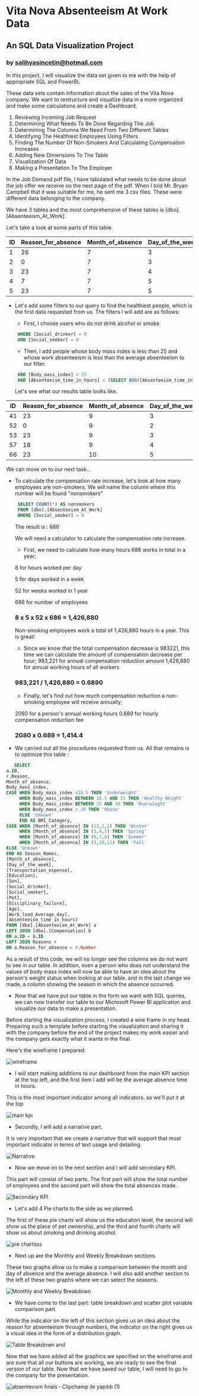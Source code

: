 # Vita Nova Absenteeism At Work Data
## An SQL Data Visualization Project
### by salihyasincetin@hotmail.com

In this project, I will visualize the data set given to me with the help of appropriate SQL and PowerBI.

These data sets contain information about the sales of the Vita Nova company. We want to restructure and visualize data in a more organized and make some calculations and create a Dashboard.

1. Reviewing Incoming Job Request
2. Determining What Needs To Be Done Regarding The Job
3. Determining The Columns We Need From Two Different Tables
4. Identifying The Healthiest Employees Using Filters
5. Finding The Number Of Non-Smokers And Calculating Compensation Increases
6. Adding New Dimensions To The Table
7. Visualization Of Data
8. Making a Presentation To The Employer

In the Job Demand pdf file, I have tabulated what needs to be done about the job offer we receive on the next page of the pdf. When I told Mr. Bryan Campbell that it was suitable for me, he sent me 3 csv files. These were different data belonging to the company.

We have 3 tables and the most comprehensive of these tables is [dbo].[Absenteeism_At_Work].

Let's take a look at some parts of this table.

| ID  | Reason_for_absence | Month_of_absence | Day_of_the_week | Seasons | Transportation_expense | Distance_from_Residence_to_Work | Service_time | Age | Work_load_Average_day | Hit_target | Disciplinary_failure | Education | Son | Social_drinker | Social_smoker | Pet | Weight | Height | Body_mass_index | Absenteeism_time_in_hours |
|-----|--------------------|------------------|-----------------|---------|------------------------|---------------------------------|--------------|-----|-----------------------|------------|----------------------|-----------|-----|----------------|---------------|-----|--------|--------|-----------------|---------------------------|
| 1   | 26                 | 7                | 3               | 1       | 289                    | 36                              | 13           | 33  | 239554                | 97         | 0                    | 1         | 2   | 1              | 0             | 1   | 90     | 172    | 30              | 4                         |
| 2   | 0                  | 7                | 3               | 1       | 118                    | 13                              | 18           | 50  | 239554                | 97         | 1                    | 1         | 1   | 1              | 0             | 0   | 98     | 178    | 31              | 0                         |
| 3   | 23                 | 7                | 4               | 1       | 179                    | 51                              | 18           | 38  | 239554                | 97         | 0                    | 1         | 0   | 1              | 0             | 0   | 89     | 170    | 31              | 2                         |
| 4   | 7                  | 7                | 5               | 1       | 279                    | 5                               | 14           | 39  | 239554                | 97         | 0                    | 1         | 2   | 1              | 1             | 0   | 68     | 168    | 24              | 4                         |
| 5   | 23                 | 7                | 5               | 1       | 289                    | 36                              | 13           | 33  | 239554                | 97         | 0                    | 1         | 2   | 1              | 0             | 1   | 90     | 172    | 30              | 2                         |

- Let's add some filters to our query to find the healthiest people, which is the first data requested from us. The filters I will add are as follows:
  -   First, I choose users who do not drink alcohol or smoke.
    ````sql
     WHERE [Social_drinker] = 0 
     AND [Social_smoker] = 0
   ```` 
  - Then, I add people whose body mass index is less than 25 and whose work absenteeism is less than the average absenteeism to our filter.
   ````sql
    AND [Body_mass_index] < 25
    AND [Absenteeism_time_in_hours] < (SELECT AVG([Absenteeism_time_in_hours]) FROM [dbo].[Absenteeism_At_Work])
   ````

   Let's see what our results table looks like.

| ID  | Reason_for_absence | Month_of_absence | Day_of_the_week | Seasons | Transportation_expense | Distance_from_Residence_to_Work | Service_time | Age | Work_load_Average_day | Hit_target | Disciplinary_failure | Education | Son | Social_drinker | Social_smoker | Pet | Weight | Height | Body_mass_index | Absenteeism_time_in_hours |
|-----|--------------------|------------------|-----------------|---------|------------------------|---------------------------------|--------------|-----|-----------------------|------------|----------------------|-----------|-----|----------------|---------------|-----|--------|--------|-----------------|---------------------------|
| 41  | 23                 | 9                | 3               | 1       | 184                    | 42                              | 7            | 27  | 241476                | 92         | 0                    | 1         | 0   | 0              | 0             | 0   | 58     | 167    | 21              | 2                         |
| 52  | 0                  | 9                | 2               | 4       | 225                    | 26                              | 9            | 28  | 241476                | 92         | 1                    | 1         | 1   | 0              | 0             | 2   | 69     | 169    | 24              | 0                         |
| 53  | 23                 | 9                | 3               | 4       | 225                    | 26                              | 9            | 28  | 241476                | 92         | 0                    | 1         | 1   | 0              | 0             | 2   | 69     | 169    | 24              | 2                         |
| 57  | 18                 | 9                | 4               | 4       | 225                    | 26                              | 9            | 28  | 241476                | 92         | 0                    | 1         | 1   | 0              | 0             | 2   | 69     | 169    | 24              | 3                         |
| 66  | 23                 | 10               | 5               | 4       | 179                    | 26                              | 9            | 30  | 253465                | 93         | 0                    | 3         | 0   | 0              | 0             | 0   | 56     | 171    | 19              | 1                         |

We can move on to our next task...

- To calculate the compensation rate increase, let's look at how many employees are non-smokers. We will name the column where this number will be found "nonsmokers"
   ````sql
    SELECT COUNT(*) AS nonsmokers
    FROM [dbo].[Absenteeism_At_Work]
    WHERE [Social_smoker] = 0
   ````
   The result is : 686

  We will need a calculator to calculate the compensation rate increase.

  - First, we need to calculate how many hours 686 works in total in a year;
  
  8 for hours worked per day

  5 for days worked in a week

  52 for weeks worked in 1 year

  686 for number of employees

  ### 8 x 5 x 52 x 686 = 1,426,880 ###

  Non-smoking employees work a total of 1,426,880 hours in a year. This is great!

  - Since we know that the total compensation decrease is 983221, this time we can calculate the amount of compensation decrease per hour;
  983,221 for annual compensation reduction amount
  1,426,880 for annual working hours of all workers

  ### 983,221 / 1,426,880 = 0.6890

  - Finally, let's find out how much compensation reduction a non-smoking employee will receive annually;

  2080 for a person's annual working hours
  0.689 for hourly compensation reduction fee

  ### 2080 x 0.689 = 1,414.4

- We carried out all the procedures requested from us. All that remains is to optimize this table :

````sql
   SELECT
a.ID,
r.Reason,
Month_of_absence,
Body_mass_index,
CASE WHEN Body_mass_index <18.5 THEN 'Underweight'
     WHEN Body_mass_index BETWEEN 18.5 AND 25 THEN 'Healthy Weight'
     WHEN Body_mass_index BETWEEN 25 AND 30 THEN 'Overwieght'
     WHEN Body_mass_index > 30 THEN 'Obese'
	 ELSE 'Unkown'
	 END AS BMI_Category,
CASE WHEN [Month_of_absence] IN (12,1,2) THEN 'Winter'
     WHEN [Month_of_absence] IN (3,4,5) THEN 'Spring'
     WHEN [Month_of_absence] IN (6,7,8) THEN 'Summer'
     WHEN [Month_of_absence] IN (9,10,11) THEN 'Fall'
ELSE 'Unkown' 
END AS Season_Names,
[Month_of_absence],
[Day_of_the_week],
[Transportation_expense],
[Education],
[Son],
[Social_drinker],
[Social_smoker],
[Pet],
[Disciplinary_failure],
[Age],
[Work_load_Average_day],
[Absenteeism_time_in_hours]
FROM [dbo].[Absenteeism_At_Work] a 
LEFT JOIN [dbo].[Compensation] b
ON a.ID = b.ID
LEFT JOIN Reasons r 
ON a.Reason_for_absence = r.Number
````
As a result of this code, we will no longer see the columns we do not want to see in our table. In addition, even a person who does not understand the values of body mass index will now be able to have an idea about the person's weight status when looking at our table. and in the last change we made, a column showing the season in which the absence occurred.

- Now that we have put our table in the form we want with SQL queries, we can now transfer our table to our Microsoft Power BI application and visualize our data to make a presentation.

Before starting the visualization process, I created a wire frame in my head. Preparing such a template before starting the visualization and sharing it with the company before the end of the project makes my work easier and the company gets exactly what it wants in the final.

Here's the wireframe I prepared:

![wireframe](https://github.com/SalihYasin/Data-Analysis-1-/assets/117492474/f64268fa-a136-401a-8fd8-89e7cf366959)

- I will start making additions to our dashboard from the main KPI section at the top left, and the first item I add will be the average absence time in hours.

This is the most important indicator among all indicators. so we'll put it at the top

![maın kpı](https://github.com/SalihYasin/Data-Analysis-1-/assets/117492474/7286a0ef-87c5-4497-84fa-a5efb9892719)

- Secondly, I will add a narrative part.

It is very important that we create a narrative that will support that most important indicator in terms of text usage and detailing.
  
![Narrative](https://github.com/SalihYasin/Data-Analysis-1-/assets/117492474/687f4e42-0b38-4749-969e-4c208e1a3682)

- Now we move on to the next section and I will add secondary KPI.

This part will consist of two parts. The first part will show the total number of employees and the second part will show the total absences made.

![Secondary KPI](https://github.com/SalihYasin/Data-Analysis-1-/assets/117492474/cc209ab8-18a2-40e8-ac86-c631cf65d751)

- Let's add 4 Pie charts to the side as we planned.

The first of these pie charts will show us the education level, the second will show us the place of pet ownership, and the third and fourth charts will show us about smoking and drinking alcohol.

![pie chartsss](https://github.com/SalihYasin/Data-Analysis-1-/assets/117492474/3a906d39-8dde-45c4-bbc8-0c4e58e5407f)

- Next up are the Monthly and Weekly Breakdown sections.

These two graphs allow us to make a comparison between the month and day of absence and the average absence. I will also add another section to the left of these two graphs where we can select the seasons.

![Monthly and Weekly Breakdown](https://github.com/SalihYasin/Data-Analysis-1-/assets/117492474/1c7dbb13-22fd-4b82-ab62-0c7b58045234)

- We have come to the last part: table breakdown and scatter plot variable comparison part

While the indicator on the left of this section gives us an idea about the reason for absenteeism through numbers, the indicator on the right gives us a visual idea in the form of a distribution graph.

![Table Breakdown and ](https://github.com/SalihYasin/Data-Analysis-1-/assets/117492474/a9f84080-a699-4b3e-a2c1-d15708922dde)

Now that we have added all the graphics we specified on the wireframe and are sure that all our buttons are working, we are ready to see the final version of our table. Now that we have saved our table, I will need to go to the company for the presentation.

![absenteııısm fınals ‐ Clipchamp ile yapıldı (1)](https://github.com/SalihYasin/Data-Analysis-1-/assets/117492474/609281d8-25f4-4161-ab5d-3752d31b0e00)

